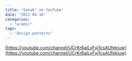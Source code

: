 ```yaml
---
title: 'Sekab" on YouTube'
date: "2021-04-16"
categories:
  - "arabic"
tags:
  - "design-patterns"
---
```


[https://youtube.com/channel/UCrKr6aiLvFxj1csAUfekiuw](https://youtube.com/channel/UCrKr6aiLvFxj1csAUfekiuw)

